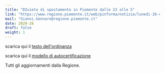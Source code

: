 ```yaml
---
title: "DIvieto di spostamento in Piemonte dalle 23 alle 5"
link: "https://www.regione.piemonte.it/web/pinforma/notizie/lunedi-26-ottobre-divieto-spostamento-piemonte-dalle-23-alle-5"
mail: "Gianni.Gennaro@regione.piemonte.it"
date: 2020-26
draft: false
weight: 1
---
```


scarica qui il [testo dell'ordinanza](Documents\covid19alessandria.help\static\documents\ordinanza_salute-piemonte_23-10-20.pdf) 

scarica qui il [modello di autocertificazione](Documents\covid19alessandria.help\static\documents\modello_autodichiarazione_editabile_ottobre_2020.pdf)

Tutti gli aggiornamenti dalla Regione.
